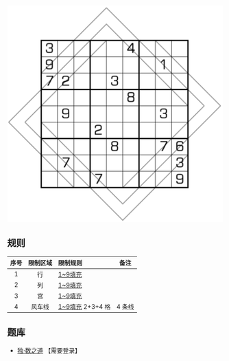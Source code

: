 ![](../../images/sudoku/大风车数独.png)

## 规则
| 序号 | 限制区域 | 限制规则 | 备注 |
| :---: | :---: | :--- | :---: |
| 1 | 行 | [1~9填充] | |
| 2 | 列 | [1~9填充] | |
| 3 | 宫 | [1~9填充] | |
| 4 | 风车线 | [1~9填充] 2+3+4 格| 4 条线 |

## 题库
- [独·数之道](http://www.sudokufans.org.cn/lx/game.index.php?type=fc2) 【需要登录】

[1~9填充]: ../../rules.md#1~9填充